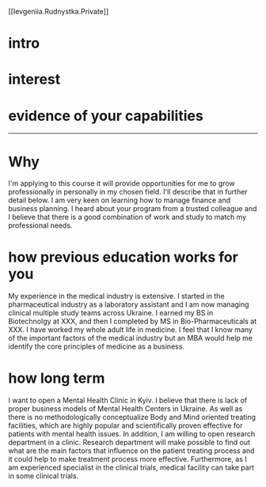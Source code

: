 [[Ievgeniia.Rudnystka.Private]]

# intro

# interest

# evidence of your capabilities

---

# Why
I'm applying to this course it will provide opportunities for me to grow professionally in personally in my chosen field. I'll describe that in further detail below.  I am very keen on learning how to manage finance and business planning. I heard about your program from a trusted colleague and I believe that there is a good combination of work and study to match my professional needs.

# how previous education works for you
My experience in the medical industry is extensive. I started in the pharmaceutical industry as a laboratory assistant and I am now managing clinical multiple study teams across Ukraine. I earned my BS in Biotechnolgy at XXX, and then I completed by MS in Bio-Pharmaceuticals at XXX. I have worked my whole adult life in medicine. I feel that I know many of the important factors of the medical industry but an MBA would help me identify the core principles of medicine as a business.

# how long term 
 
I want to open a Mental Health Clinic in Kyiv. I believe that there is lack of proper business models of Mental Health Centers in Ukraine. As well as there is no methodologically conceptualize Body and Mind oriented treating facilities, which are highly popular and scientifically proven effective for patients with mental health issues. In addition, I am willing to open research department in a clinic. Research department will make possible to find out what are the main factors that influence on the patient treating process and it could help to make treatment process more effective. Furthermore, as I am experienced specialist in the clinical trials, medical facility can take part in some clinical trials.